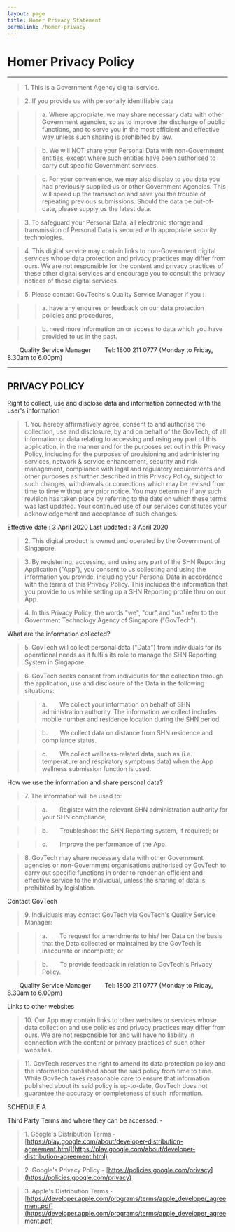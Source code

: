 ```yaml
---
layout: page
title: Homer Privacy Statement
permalink: /homer-privacy
---
```


# Homer Privacy Policy

---

> 1\. This is a Government Agency digital service.

> 2\. If you provide us with personally identifiable data

> > a\. Where appropriate, we may share necessary data with other Government agencies, so as to improve the discharge of public functions, and to serve you in the most efficient and effective way unless such sharing is prohibited by law.

> > b\. We will NOT share your Personal Data with non-Government entities, except where such entities have been authorised to carry out specific Government services.

> > c\. For your convenience, we may also display to you data you had previously supplied us or other Government Agencies. This will speed up the transaction and save you the trouble of repeating previous submissions. Should the data be out-of-date, please supply us the latest data.

> 3\. To safeguard your Personal Data, all electronic storage and transmission of Personal Data is secured with appropriate security technologies.

> 4\. This digital service may contain links to non-Government digital services whose data protection and privacy practices may differ from ours. We are not responsible for the content and privacy practices of these other digital services and encourage you to consult the privacy notices of those digital services.

> 5\. Please contact GovTechs's Quality Service Manager if you :

> > a\. have any enquires or feedback on our data protection policies and procedures,

> > b\.  need more information on or access to data which you have provided to us in the past.

  Quality Service Manager
  Tel: 1800 211 0777 (Monday to Friday, 8.30am to 6.00pm)
  
---

## PRIVACY POLICY

Right to collect, use and disclose data and information connected with the user's information

> 1\. You hereby affirmatively agree, consent to and authorise the collection, use and disclosure, by and on behalf of the GovTech, of all information or data relating to accessing and using any part of this application, in the manner and for the purposes set out in this Privacy Policy, including for the purposes of provisioning and administering services, network & service enhancement, security and risk management, compliance with legal and regulatory requirements and other purposes as further described in this Privacy Policy, subject to such changes, withdrawals or corrections which may be revised from time to time without any prior notice. You may determine if any such revision has taken place by referring to the date on which these terms was last updated. Your continued use of our services constitutes your acknowledgement and acceptance of such changes.

Effective date : 3 April 2020
Last updated : 3 April 2020

> 2\. This digital product is owned and operated by the Government of Singapore.

> 3\. By registering, accessing, and using any part of the SHN Reporting Application ("App"), you consent to us collecting and using the information you provide, including your Personal Data in accordance with the terms of this Privacy Policy. This includes the information that you provide to us while setting up a SHN Reporting profile thru on our App.

> 4\. In this Privacy Policy, the words "we", "our" and "us" refer to the Government Technology Agency of Singapore ("GovTech").

What are the information collected?

> 5\. GovTech will collect personal data ("Data") from individuals for its operational needs as it fulfils its role to manage the SHN Reporting System in Singapore.

> 6\. GovTech seeks consent from individuals for the collection through the application, use and disclosure of the Data in the following situations:

> > a\.  We collect your information on behalf of SHN administration authority. The information we collect includes mobile number and residence location during the SHN period.

> > b\.  We collect data on distance from SHN residence and compliance status.

> > c\.  We collect wellness-related data, such as (i.e. temperature and respiratory symptoms data) when the App wellness submission function is used.

How we use the information and share personal data?

> 7\. The information will be used to:

> > a\.  Register with the relevant SHN administration authority for your SHN compliance;

> > b\.  Troubleshoot the SHN Reporting system, if required; or

> > c\.  Improve the performance of the App.

> 8\. GovTech may share necessary data with other Government agencies or non-Government organisations authorised by GovTech to carry out specific functions in order to render an efficient and effective service to the individual, unless the sharing of data is prohibited by legislation.

Contact GovTech

> 9\. Individuals may contact GovTech via GovTech's Quality Service Manager:

> > a\.  To request for amendments to his/ her Data on the basis that the Data collected or maintained by the GovTech is inaccurate or incomplete; or

> > b\.  To provide feedback in relation to GovTech's Privacy Policy.

  Quality Service Manager
  Tel: 1800 211 0777 (Monday to Friday, 8.30am to 6.00pm)

Links to other websites

> 10\. Our App may contain links to other websites or services whose data collection and use policies and privacy practices may differ from ours. We are not responsible for and will have no liability in connection with the content or privacy practices of such other websites.

> 11\. GovTech reserves the right to amend its data protection policy and the information published about the said policy from time to time. While GovTech takes reasonable care to ensure that information published about its said policy is up-to-date, GovTech does not guarantee the accuracy or completeness of such information.

SCHEDULE A

Third Party Terms and where they can be accessed: -

> 1\. Google's Distribution Terms - [https://play.google.com/about/developer-distribution-agreement.html](https://play.google.com/about/developer-distribution-agreement.html)

> 2\. Google's Privacy Policy - [https://policies.google.com/privacy](https://policies.google.com/privacy)

> 3\. Apple's Distribution Terms - [https://developer.apple.com/programs/terms/apple_developer_agreement.pdf](https://developer.apple.com/programs/terms/apple_developer_agreement.pdf)
